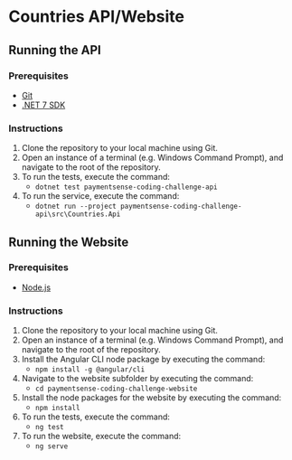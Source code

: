 # Countries API/Website
## Running the API
### Prerequisites
- [Git](https://git-scm.com/downloads)
- [.NET 7 SDK](https://dotnet.microsoft.com/en-us/download)
### Instructions
1. Clone the repository to your local machine using Git.
2. Open an instance of a terminal (e.g. Windows Command Prompt), and navigate to the root of the repository.
3. To run the tests, execute the command:
    - `dotnet test paymentsense-coding-challenge-api`
4. To run the service, execute the command:       
    - `dotnet run --project paymentsense-coding-challenge-api\src\Countries.Api`

## Running the Website
### Prerequisites
- [Node.js](https://nodejs.org/en/download)
### Instructions
1. Clone the repository to your local machine using Git.
2. Open an instance of a terminal (e.g. Windows Command Prompt), and navigate to the root of the repository.
3. Install the Angular CLI node package by executing the command:
    - `npm install -g @angular/cli`
4. Navigate to the website subfolder by executing the command:
    - `cd paymentsense-coding-challenge-website`
5. Install the node packages for the website by executing the command:
    - `npm install`
6. To run the tests, execute the command:
    - `ng test`
7. To run the website, execute the command:       
    - `ng serve`
